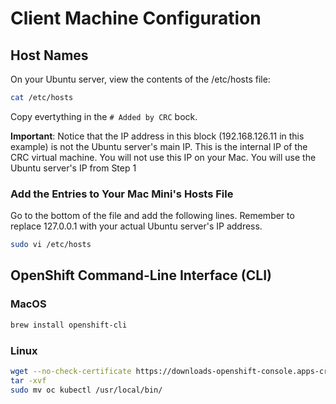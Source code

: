 # Client Machine Configuration

## Host Names

On your Ubuntu server, view the contents of the /etc/hosts file:

```bash
cat /etc/hosts
```

Copy evertything in the `# Added by CRC` bock.

**Important**: Notice that the IP address in this block (192.168.126.11 in this example) is not the Ubuntu server's main IP. This is the internal IP of the CRC virtual machine. You will not use this IP on your Mac. You will use the Ubuntu server's IP from Step 1

### Add the Entries to Your Mac Mini's Hosts File

Go to the bottom of the file and add the following lines. Remember to replace 127.0.0.1 with your actual Ubuntu server's IP address.

```bash
sudo vi /etc/hosts
```

## OpenShift Command-Line Interface (CLI)

### MacOS

```bash
brew install openshift-cli
```

### Linux

```bash
wget --no-check-certificate https://downloads-openshift-console.apps-crc.testing/amd64/linux/oc.tar
tar -xvf
sudo mv oc kubectl /usr/local/bin/
```
